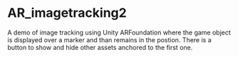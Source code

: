 # AR_imagetracking2
A demo of image tracking using Unity ARFoundation where the game object is displayed over a marker and than remains in the postion. There is a button to show and hide other assets anchored to the first one.
